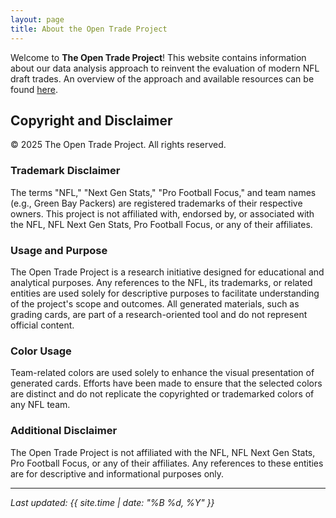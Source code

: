 ```yaml
---
layout: page
title: About the Open Trade Project
---
```


Welcome to **The Open Trade Project**! This website contains information about our data analysis approach to reinvent the evaluation of modern NFL draft trades. An overview of the approach and available resources can be found [here](https://theopentradeproject.github.io/posts/introduction-post/).

## Copyright and Disclaimer

© 2025 The Open Trade Project. All rights reserved.

### Trademark Disclaimer
The terms "NFL," "Next Gen Stats," "Pro Football Focus," and team names (e.g., Green Bay Packers) are registered trademarks of their respective owners. This project is not affiliated with, endorsed by, or associated with the NFL, NFL Next Gen Stats, Pro Football Focus, or any of their affiliates.

### Usage and Purpose
The Open Trade Project is a research initiative designed for educational and analytical purposes. Any references to the NFL, its trademarks, or related entities are used solely for descriptive purposes to facilitate understanding of the project's scope and outcomes. All generated materials, such as grading cards, are part of a research-oriented tool and do not represent official content.

### Color Usage
Team-related colors are used solely to enhance the visual presentation of generated cards. Efforts have been made to ensure that the selected colors are distinct and do not replicate the copyrighted or trademarked colors of any NFL team.

### Additional Disclaimer
The Open Trade Project is not affiliated with the NFL, NFL Next Gen Stats, Pro Football Focus, or any of their affiliates. Any references to these entities are for descriptive and informational purposes only.

---
*Last updated: {{ site.time | date: "%B %d, %Y" }}*
